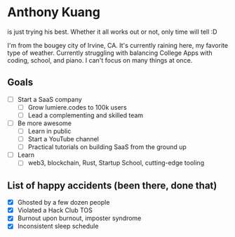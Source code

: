# Anthony Kuang

is just trying his best. Whether it all works out or not, only time will tell :D

I'm from the bougey city of Irvine, CA. It's currently raining here, my favorite type of weather. Currently struggling with balancing College Apps with coding, school, and piano. I can't focus on many things at once.

## Goals

- [ ] Start a SaaS company
  - [ ] Grow lumiere.codes to 100k users
  - [ ] Lead a complementing and skilled team
- [ ] Be more awesome
  - [ ] Learn in public
  - [ ] Start a YouTube channel
  - [ ] Practical tutorials on building SaaS from the ground up
- [ ] Learn
  - [ ] web3, blockchain, Rust, Startup School, cutting-edge tooling

## List of happy accidents (been there, done that)

- [x] Ghosted by a few dozen people
- [x] Violated a Hack Club TOS
- [x] Burnout upon burnout, imposter syndrome
- [x] Inconsistent sleep schedule
